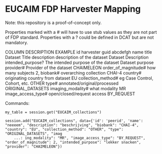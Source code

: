 # EUCAIM FDP Harvester Mapping

Note: this repository is a proof-of-concept only.

Properties marked with a # will have to use stub values as they are not part of FDP standard.
Properties with a ? could be defined in DCAT but are not mandatory.

COLUMN                  DESCRIPTION                                 EXAMPLE
id                      harvester guid                              abcdefgh
name                    title                                       Dataset Title
description             description of the dataset                  Dataset Description
intended_purpose?       The intended purpose of the dataset         Dataset purpose
provider#               Provider of the dataset                     CHAIMELEON
order_of_magnitude#     how many subjects                           2,
biobank#                overarching collection                      CHAI-4
country#                originating country from dataset            EU
collection_method#      eg Case Control, Cohort, etc.               OTHER
type#                   annotated/original/processed                ORIGINAL_DATASETS
imaging_modality#       what modality                               MR
image_access_type#      open/closed/request access                  BY_REQUEST

Commands:

```
my_table = session.get("EUCAIM_collections")

session.add("EUCAIM_collections", data={'id': 'peerid', 'name': "neeeem", "description": "beschrijving", "biobank": "CHAI-4", "country": "EU", "collection_method": "OTHER", "type": "ORIGINAL_DATASETS", "imag
    ...: ing_modality": "MR", "image_access_type": "BY_REQUEST", "order_of_magnitude": 2, "intended_purpose": "lekker snacken", "provider": "CHAIMELEON"})
```
